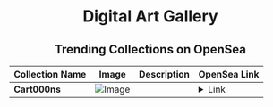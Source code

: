 <div align="center">

# Digital Art Gallery

## Trending Collections on OpenSea

| Collection Name                       | Image                                                                                     | Description                       | OpenSea Link                                                                                          |
|---------------------------------------|-------------------------------------------------------------------------------------------|-----------------------------------|--------------------------------------------------------------------------------------------------------|
| **Cart000ns** | ![Image](https://i.seadn.io/s/raw/files/01037a9f0ca8f71e9c55743bff3297f7.gif?w=500&auto=format?w=200&auto=format) |  | <details><summary>Link</summary>[Cart000ns](https://opensea.io/collection/cart000ns-348)</details> |

</div>